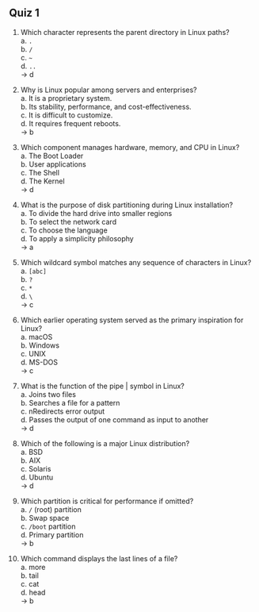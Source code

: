 ## Quiz 1
1. Which character represents the parent directory in Linux paths? <br>
a. `.` <br>
b. `/` <br>
c. `~` <br>
d. `..` <br>
-> d

2. Why is Linux popular among servers and enterprises? <br>
a. It is a proprietary system.<br>
b. Its stability, performance, and cost-effectiveness.<br>
c. It is difficult to customize.<br>
d. It requires frequent reboots.<br>
-> b

3. Which component manages hardware, memory, and CPU in Linux?<br>
a. The Boot Loader<br>
b. User applications<br>
c. The Shell<br>
d. The Kernel<br>
-> d

4. What is the purpose of disk partitioning during Linux installation?<br>
a. To divide the hard drive into smaller regions<br>
b. To select the network card<br>
c. To choose the language<br>
d. To apply a simplicity philosophy<br>
-> a

5. Which wildcard symbol matches any sequence of characters in Linux?<br>
a. `[abc]`<br>
b. `?`<br>
c. `*`<br>
d. `\`<br>
-> c

6. Which earlier operating system served as the primary inspiration for Linux?<br>
a. macOS<br>
b. Windows<br>
c. UNIX<br>
d. MS-DOS<br>
-> c

7. What is the function of the pipe | symbol in Linux?<br>
a. Joins two files<br>
b. Searches a file for a pattern<br>
c. nRedirects error output<br>
d. Passes the output of one command as input to another<br>
-> d

8. Which of the following is a major Linux distribution?<br>
a. BSD<br>
b. AIX<br>
c. Solaris<br>
d. Ubuntu<br>
-> d

9. Which partition is critical for performance if omitted?<br>
a. `/` (root) partition<br>
b. Swap space<br>
c. `/boot` partition<br>
d. Primary partition<br>
-> b

10. Which command displays the last lines of a file?<br>
a. more<br>
b. tail<br>
c. cat<br>
d. head<br>
-> b
